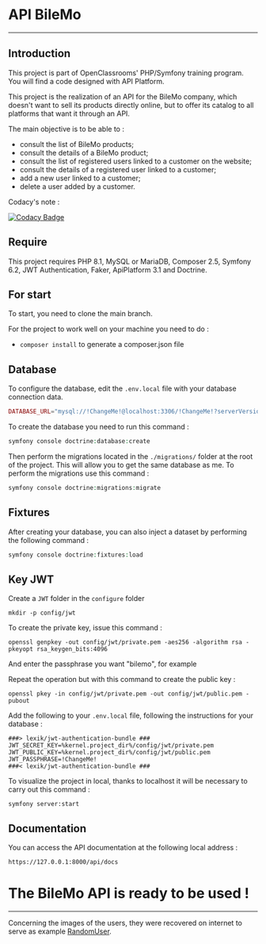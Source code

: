 # API BileMo

***

## Introduction

This project is part of OpenClassrooms' PHP/Symfony training program. You will find a code designed with API Platform.

This project is the realization of an API for the BileMo company, which doesn't want to sell its products directly online, but to offer its catalog to all platforms that want it through an API.

The main objective is to be able to :
- consult the list of BileMo products;
- consult the details of a BileMo product;
- consult the list of registered users linked to a customer on the website;
- consult the details of a registered user linked to a customer;
- add a new user linked to a customer;
- delete a user added by a customer.

Codacy's note :

[![Codacy Badge](https://app.codacy.com/project/badge/Grade/60815717b59d46b884fa15524dcee800)](https://app.codacy.com/gh/Zveltana/bileMo/dashboard?utm_source=gh&utm_medium=referral&utm_content=&utm_campaign=Badge_grade)

## Require

This project requires PHP 8.1, MySQL or MariaDB, Composer 2.5, Symfony 6.2, JWT Authentication, Faker, ApiPlatform 3.1 and Doctrine.

## For start

To start, you need to clone the main branch.

For the project to work well on your machine you need to do :

-   `composer install` to generate a composer.json file

## Database

To configure the database, edit the `.env.local` file with your database connection data.

```php
DATABASE_URL="mysql://!ChangeMe!@localhost:3306/!ChangeMe!?serverVersion=mariadb-10.4.27&charset=utf8"
```

To create the database you need to run this command :

```php
symfony console doctrine:database:create
```

Then perform the migrations located in the `./migrations/` folder at the root of the project. This will allow you to get
the same database as me. To perform the migrations use this command :

```php
symfony console doctrine:migrations:migrate
```

## Fixtures

After creating your database, you can also inject a dataset by performing the following command :

```php
symfony console doctrine:fixtures:load
```

## Key JWT

Create a ``JWT`` folder in the ``configure`` folder

``` 
mkdir -p config/jwt
```

To create the private key, issue this command :

``` 
openssl genpkey -out config/jwt/private.pem -aes256 -algorithm rsa -pkeyopt rsa_keygen_bits:4096
```

And enter the passphrase you want "bilemo", for example

Repeat the operation but with this command to create the public key :

``` 
openssl pkey -in config/jwt/private.pem -out config/jwt/public.pem -pubout
```

Add the following to your ``.env.local`` file, following the instructions for your database :

``` 
###> lexik/jwt-authentication-bundle ###
JWT_SECRET_KEY=%kernel.project_dir%/config/jwt/private.pem
JWT_PUBLIC_KEY=%kernel.project_dir%/config/jwt/public.pem
JWT_PASSPHRASE=!ChangeMe!
###< lexik/jwt-authentication-bundle ###
```

To visualize the project in local, thanks to localhost it will be necessary to carry out this command :

``` 
symfony server:start 
```

## Documentation

You can access the API documentation at the following local address :

```
https://127.0.0.1:8000/api/docs
```

# The BileMo API is ready to be used !

***

Concerning the images of the users, they were recovered on internet to serve as example [RandomUser](https://randomuser.me/).